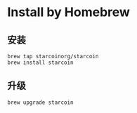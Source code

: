 # Install by Homebrew


## 安装
```
brew tap starcoinorg/starcoin
brew install starcoin
```


## 升级
```
brew upgrade starcoin
```